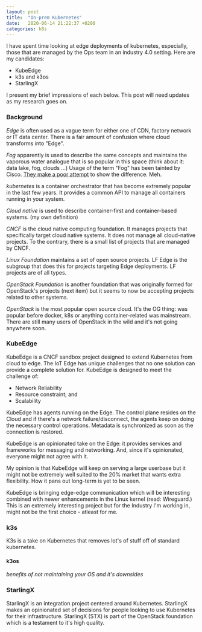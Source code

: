 ```yaml
---
layout: post
title:  "On-prem Kubernetes"
date:   2020-06-14 21:22:37 +0200
categories: k8s
---
```


I have spent time looking at edge deployments of kubernetes, especially, those that are managed by the Ops team in an industry 4.0 setting. Here are my candidates:

- KubeEdge
- k3s and k3os
- StarlingX

I present my brief impressions of each below. This post will need updates as my research goes on.

### Background

_Edge_ is often used as a vague term for either one of CDN, factory network or IT data center. There is a fair amount of confusion where cloud transforms into "Edge".

_Fog_ apparently is used to describe the same concepts and maintains the vaporous water analogue that is so popular in this space (think about it: data lake, fog, clouds ...) Usage of the term "Fog" has been tainted by Cisco. [They make a poor attempt](https://www.cisco.com/c/en/us/solutions/enterprise-networks/edge-computing.html) to show the difference. Meh.

_kubernetes_ is a container orchestrator that has become extremely popular in the last few years. It provides a common API to manage all containers running in your system.

_Cloud native_ is used to describe container-first and container-based systems. (my own definition)

_CNCF_ is the cloud native computing foundation. It manages projects that specifically target cloud native systems. It does not manage all cloud-native projects. To the contrary, there is a small list of projects that are managed by CNCF.

_Linux Foundation_ maintains a set of open source projects. LF Edge is the subgroup that does this for projects targeting Edge deployments. LF projects are of all types.

_OpenStack Foundation_ is another foundation that was originally formed for OpenStack's projects (next item) but it seems to now be accepting projects related to other systems.

_OpenStack_ is the most popular open source cloud. It's the OG thing: was popular before docker, k8s or anything container-related was mainstream. There are still many users of OpenStack in the wild and it's not going anywhere soon.


### KubeEdge
KubeEdge is a CNCF sandbox project designed to extend Kubernetes from cloud to edge. The IoT Edge has unique challenges that no one solution can provide a complete solution for. KubeEdge is designed to meet the challenge of:
- Network Reliability
- Resource constraint; and
- Scalability

KubeEdge has agents running on the Edge. The control plane resides on the Cloud and if there's a network failure/disconnect, the agents keep on doing the necessary control operations. Metadata is synchronized as soon as the connection is restored.

KubeEdge is an opinionated take on the Edge: it provides services and frameworks for messaging and networking. And, since it's opinionated, everyone might not agree with it.

My opinion is that KubeEdge will keep on serving a large userbase but it might not be extremely well suited to the 20% market that wants extra flexibility. How it pans out long-term is yet to be seen.

KubeEdge is bringing edge-edge communication which will be interesting combined with newer enhancements in the Linux kernel (read: Wireguard.) This is an extremely interesting project but for the Industry I'm working in, might not be the first choice - atleast for me.

### k3s
K3s is a take on Kubernetes that removes lot's of stuff off of standard kubernetes.

#### k3os
_benefits of not maintaining your OS and it's downsides_

### StarlingX
StarlingX is an integration project centered around Kubernetes. StarlingX makes an opinionated set of decisions for people looking to use Kubernetes for their infrastructure. StarlingX (STX) is part of the OpenStack foundation which is a testament to it's high quality.